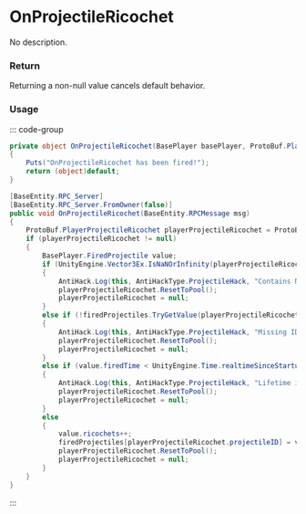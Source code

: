 # OnProjectileRicochet
<Badge type="info" text="Weapon"/><Badge type="danger" text="Carbon Compatible"/><Badge type="warning" text="Oxide Compatible"/>
No description.
### Return
Returning a non-null value cancels default behavior.

### Usage
::: code-group
```csharp [Example]
private object OnProjectileRicochet(BasePlayer basePlayer, ProtoBuf.PlayerProjectileRicochet local0)
{
	Puts("OnProjectileRicochet has been fired!");
	return (object)default;
}
```
```csharp [Source — Assembly-CSharp @ BasePlayer]
[BaseEntity.RPC_Server]
[BaseEntity.RPC_Server.FromOwner(false)]
public void OnProjectileRicochet(BaseEntity.RPCMessage msg)
{
	ProtoBuf.PlayerProjectileRicochet playerProjectileRicochet = ProtoBuf.PlayerProjectileRicochet.Deserialize(msg.read);
	if (playerProjectileRicochet != null)
	{
		BasePlayer.FiredProjectile value;
		if (UnityEngine.Vector3Ex.IsNaNOrInfinity(playerProjectileRicochet.hitPosition) || UnityEngine.Vector3Ex.IsNaNOrInfinity(playerProjectileRicochet.inVelocity) || UnityEngine.Vector3Ex.IsNaNOrInfinity(playerProjectileRicochet.outVelocity) || UnityEngine.Vector3Ex.IsNaNOrInfinity(playerProjectileRicochet.hitNormal) || float.IsNaN(playerProjectileRicochet.travelTime) || float.IsInfinity(playerProjectileRicochet.travelTime))
		{
			AntiHack.Log(this, AntiHackType.ProjectileHack, "Contains NaN (" + playerProjectileRicochet.projectileID + ")");
			playerProjectileRicochet.ResetToPool();
			playerProjectileRicochet = null;
		}
		else if (!firedProjectiles.TryGetValue(playerProjectileRicochet.projectileID, out value))
		{
			AntiHack.Log(this, AntiHackType.ProjectileHack, "Missing ID (" + playerProjectileRicochet.projectileID + ")", logToAnalytics: false);
			playerProjectileRicochet.ResetToPool();
			playerProjectileRicochet = null;
		}
		else if (value.firedTime < UnityEngine.Time.realtimeSinceStartup - 8f)
		{
			AntiHack.Log(this, AntiHackType.ProjectileHack, "Lifetime is zero (" + playerProjectileRicochet.projectileID + ")");
			playerProjectileRicochet.ResetToPool();
			playerProjectileRicochet = null;
		}
		else
		{
			value.ricochets++;
			firedProjectiles[playerProjectileRicochet.projectileID] = value;
			playerProjectileRicochet.ResetToPool();
			playerProjectileRicochet = null;
		}
	}
}

```
:::
